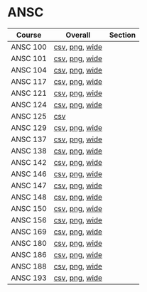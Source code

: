 # ANSC

| Course | Overall | Section |
| ------ | ------- | ------- |
| ANSC 100 | [csv](https://github.com/UCSD-Historical-Enrollment-Data/2024Fall/blob/main/overall/ANSC%20100.csv), [png](https://raw.githubusercontent.com/UCSD-Historical-Enrollment-Data/2024Fall/main/plot_overall/ANSC%20100.png), [wide](https://raw.githubusercontent.com/UCSD-Historical-Enrollment-Data/2024Fall/main/plot_overall_wide/ANSC%20100.png) |  |
| ANSC 101 | [csv](https://github.com/UCSD-Historical-Enrollment-Data/2024Fall/blob/main/overall/ANSC%20101.csv), [png](https://raw.githubusercontent.com/UCSD-Historical-Enrollment-Data/2024Fall/main/plot_overall/ANSC%20101.png), [wide](https://raw.githubusercontent.com/UCSD-Historical-Enrollment-Data/2024Fall/main/plot_overall_wide/ANSC%20101.png) |  |
| ANSC 104 | [csv](https://github.com/UCSD-Historical-Enrollment-Data/2024Fall/blob/main/overall/ANSC%20104.csv), [png](https://raw.githubusercontent.com/UCSD-Historical-Enrollment-Data/2024Fall/main/plot_overall/ANSC%20104.png), [wide](https://raw.githubusercontent.com/UCSD-Historical-Enrollment-Data/2024Fall/main/plot_overall_wide/ANSC%20104.png) |  |
| ANSC 117 | [csv](https://github.com/UCSD-Historical-Enrollment-Data/2024Fall/blob/main/overall/ANSC%20117.csv), [png](https://raw.githubusercontent.com/UCSD-Historical-Enrollment-Data/2024Fall/main/plot_overall/ANSC%20117.png), [wide](https://raw.githubusercontent.com/UCSD-Historical-Enrollment-Data/2024Fall/main/plot_overall_wide/ANSC%20117.png) |  |
| ANSC 121 | [csv](https://github.com/UCSD-Historical-Enrollment-Data/2024Fall/blob/main/overall/ANSC%20121.csv), [png](https://raw.githubusercontent.com/UCSD-Historical-Enrollment-Data/2024Fall/main/plot_overall/ANSC%20121.png), [wide](https://raw.githubusercontent.com/UCSD-Historical-Enrollment-Data/2024Fall/main/plot_overall_wide/ANSC%20121.png) |  |
| ANSC 124 | [csv](https://github.com/UCSD-Historical-Enrollment-Data/2024Fall/blob/main/overall/ANSC%20124.csv), [png](https://raw.githubusercontent.com/UCSD-Historical-Enrollment-Data/2024Fall/main/plot_overall/ANSC%20124.png), [wide](https://raw.githubusercontent.com/UCSD-Historical-Enrollment-Data/2024Fall/main/plot_overall_wide/ANSC%20124.png) |  |
| ANSC 125 | [csv](https://github.com/UCSD-Historical-Enrollment-Data/2024Fall/blob/main/overall/ANSC%20125.csv) |  |
| ANSC 129 | [csv](https://github.com/UCSD-Historical-Enrollment-Data/2024Fall/blob/main/overall/ANSC%20129.csv), [png](https://raw.githubusercontent.com/UCSD-Historical-Enrollment-Data/2024Fall/main/plot_overall/ANSC%20129.png), [wide](https://raw.githubusercontent.com/UCSD-Historical-Enrollment-Data/2024Fall/main/plot_overall_wide/ANSC%20129.png) |  |
| ANSC 137 | [csv](https://github.com/UCSD-Historical-Enrollment-Data/2024Fall/blob/main/overall/ANSC%20137.csv), [png](https://raw.githubusercontent.com/UCSD-Historical-Enrollment-Data/2024Fall/main/plot_overall/ANSC%20137.png), [wide](https://raw.githubusercontent.com/UCSD-Historical-Enrollment-Data/2024Fall/main/plot_overall_wide/ANSC%20137.png) |  |
| ANSC 138 | [csv](https://github.com/UCSD-Historical-Enrollment-Data/2024Fall/blob/main/overall/ANSC%20138.csv), [png](https://raw.githubusercontent.com/UCSD-Historical-Enrollment-Data/2024Fall/main/plot_overall/ANSC%20138.png), [wide](https://raw.githubusercontent.com/UCSD-Historical-Enrollment-Data/2024Fall/main/plot_overall_wide/ANSC%20138.png) |  |
| ANSC 142 | [csv](https://github.com/UCSD-Historical-Enrollment-Data/2024Fall/blob/main/overall/ANSC%20142.csv), [png](https://raw.githubusercontent.com/UCSD-Historical-Enrollment-Data/2024Fall/main/plot_overall/ANSC%20142.png), [wide](https://raw.githubusercontent.com/UCSD-Historical-Enrollment-Data/2024Fall/main/plot_overall_wide/ANSC%20142.png) |  |
| ANSC 146 | [csv](https://github.com/UCSD-Historical-Enrollment-Data/2024Fall/blob/main/overall/ANSC%20146.csv), [png](https://raw.githubusercontent.com/UCSD-Historical-Enrollment-Data/2024Fall/main/plot_overall/ANSC%20146.png), [wide](https://raw.githubusercontent.com/UCSD-Historical-Enrollment-Data/2024Fall/main/plot_overall_wide/ANSC%20146.png) |  |
| ANSC 147 | [csv](https://github.com/UCSD-Historical-Enrollment-Data/2024Fall/blob/main/overall/ANSC%20147.csv), [png](https://raw.githubusercontent.com/UCSD-Historical-Enrollment-Data/2024Fall/main/plot_overall/ANSC%20147.png), [wide](https://raw.githubusercontent.com/UCSD-Historical-Enrollment-Data/2024Fall/main/plot_overall_wide/ANSC%20147.png) |  |
| ANSC 148 | [csv](https://github.com/UCSD-Historical-Enrollment-Data/2024Fall/blob/main/overall/ANSC%20148.csv), [png](https://raw.githubusercontent.com/UCSD-Historical-Enrollment-Data/2024Fall/main/plot_overall/ANSC%20148.png), [wide](https://raw.githubusercontent.com/UCSD-Historical-Enrollment-Data/2024Fall/main/plot_overall_wide/ANSC%20148.png) |  |
| ANSC 150 | [csv](https://github.com/UCSD-Historical-Enrollment-Data/2024Fall/blob/main/overall/ANSC%20150.csv), [png](https://raw.githubusercontent.com/UCSD-Historical-Enrollment-Data/2024Fall/main/plot_overall/ANSC%20150.png), [wide](https://raw.githubusercontent.com/UCSD-Historical-Enrollment-Data/2024Fall/main/plot_overall_wide/ANSC%20150.png) |  |
| ANSC 156 | [csv](https://github.com/UCSD-Historical-Enrollment-Data/2024Fall/blob/main/overall/ANSC%20156.csv), [png](https://raw.githubusercontent.com/UCSD-Historical-Enrollment-Data/2024Fall/main/plot_overall/ANSC%20156.png), [wide](https://raw.githubusercontent.com/UCSD-Historical-Enrollment-Data/2024Fall/main/plot_overall_wide/ANSC%20156.png) |  |
| ANSC 169 | [csv](https://github.com/UCSD-Historical-Enrollment-Data/2024Fall/blob/main/overall/ANSC%20169.csv), [png](https://raw.githubusercontent.com/UCSD-Historical-Enrollment-Data/2024Fall/main/plot_overall/ANSC%20169.png), [wide](https://raw.githubusercontent.com/UCSD-Historical-Enrollment-Data/2024Fall/main/plot_overall_wide/ANSC%20169.png) |  |
| ANSC 180 | [csv](https://github.com/UCSD-Historical-Enrollment-Data/2024Fall/blob/main/overall/ANSC%20180.csv), [png](https://raw.githubusercontent.com/UCSD-Historical-Enrollment-Data/2024Fall/main/plot_overall/ANSC%20180.png), [wide](https://raw.githubusercontent.com/UCSD-Historical-Enrollment-Data/2024Fall/main/plot_overall_wide/ANSC%20180.png) |  |
| ANSC 186 | [csv](https://github.com/UCSD-Historical-Enrollment-Data/2024Fall/blob/main/overall/ANSC%20186.csv), [png](https://raw.githubusercontent.com/UCSD-Historical-Enrollment-Data/2024Fall/main/plot_overall/ANSC%20186.png), [wide](https://raw.githubusercontent.com/UCSD-Historical-Enrollment-Data/2024Fall/main/plot_overall_wide/ANSC%20186.png) |  |
| ANSC 188 | [csv](https://github.com/UCSD-Historical-Enrollment-Data/2024Fall/blob/main/overall/ANSC%20188.csv), [png](https://raw.githubusercontent.com/UCSD-Historical-Enrollment-Data/2024Fall/main/plot_overall/ANSC%20188.png), [wide](https://raw.githubusercontent.com/UCSD-Historical-Enrollment-Data/2024Fall/main/plot_overall_wide/ANSC%20188.png) |  |
| ANSC 193 | [csv](https://github.com/UCSD-Historical-Enrollment-Data/2024Fall/blob/main/overall/ANSC%20193.csv), [png](https://raw.githubusercontent.com/UCSD-Historical-Enrollment-Data/2024Fall/main/plot_overall/ANSC%20193.png), [wide](https://raw.githubusercontent.com/UCSD-Historical-Enrollment-Data/2024Fall/main/plot_overall_wide/ANSC%20193.png) |  |
